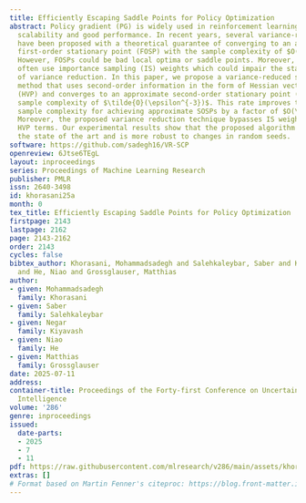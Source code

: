 ```yaml
---
title: Efficiently Escaping Saddle Points for Policy Optimization
abstract: Policy gradient (PG) is widely used in reinforcement learning due to its
  scalability and good performance. In recent years, several variance-reduced PG methods
  have been proposed with a theoretical guarantee of converging to an approximate
  first-order stationary point (FOSP) with the sample complexity of $O(\epsilon^{-3})$.
  However, FOSPs could be bad local optima or saddle points. Moreover, these algorithms
  often use importance sampling (IS) weights which could impair the statistical effectiveness
  of variance reduction. In this paper, we propose a variance-reduced second-order
  method that uses second-order information in the form of Hessian vector products
  (HVP) and converges to an approximate second-order stationary point (SOSP) with
  sample complexity of $\tilde{O}(\epsilon^{-3})$. This rate improves the best-known
  sample complexity for achieving approximate SOSPs by a factor of $O(\epsilon^{-0.5})$.
  Moreover, the proposed variance reduction technique bypasses IS weights by using
  HVP terms. Our experimental results show that the proposed algorithm outperforms
  the state of the art and is more robust to changes in random seeds.
software: https://github.com/sadegh16/VR-SCP
openreview: 6Jtse6TEgL
layout: inproceedings
series: Proceedings of Machine Learning Research
publisher: PMLR
issn: 2640-3498
id: khorasani25a
month: 0
tex_title: Efficiently Escaping Saddle Points for Policy Optimization
firstpage: 2143
lastpage: 2162
page: 2143-2162
order: 2143
cycles: false
bibtex_author: Khorasani, Mohammadsadegh and Salehkaleybar, Saber and Kiyavash, Negar
  and He, Niao and Grossglauser, Matthias
author:
- given: Mohammadsadegh
  family: Khorasani
- given: Saber
  family: Salehkaleybar
- given: Negar
  family: Kiyavash
- given: Niao
  family: He
- given: Matthias
  family: Grossglauser
date: 2025-07-11
address:
container-title: Proceedings of the Forty-first Conference on Uncertainty in Artificial
  Intelligence
volume: '286'
genre: inproceedings
issued:
  date-parts:
  - 2025
  - 7
  - 11
pdf: https://raw.githubusercontent.com/mlresearch/v286/main/assets/khorasani25a/khorasani25a.pdf
extras: []
# Format based on Martin Fenner's citeproc: https://blog.front-matter.io/posts/citeproc-yaml-for-bibliographies/
---
```

